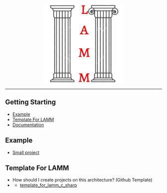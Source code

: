 <p align="center">
<img src="https://raw.githubusercontent.com/antonpichka/library_architecture_mvvm_modify/main/assets/logo_lamm.png" alt="Logo LAMM"/>
</p>

--- 

## Getting Starting

- [Example](https://github.com/antonpichka/library_architecture_mvvm_modify_c_sharp/tree/main/library_architecture_mvvm_modify_c_sharp#example)
- [Template For LAMM](https://github.com/antonpichka/library_architecture_mvvm_modify_c_sharp/tree/main/library_architecture_mvvm_modify_c_sharp#template-for-lamm)
- [Documentation](https://github.com/antonpichka/library_architecture_mvvm_modify/tree/main/package#documentation)

## Example

- [Small project](https://github.com/antonpichka/library_architecture_mvvm_modify_c_sharp/blob/main/library_architecture_mvvm_modify_c_sharp/Example/Example.cs)

## Template For LAMM

- How should I create projects on this architecture? (Github Template)
- - [template_for_lamm_c_sharp](https://github.com/antonpichka/template_for_lamm_c_sharp)